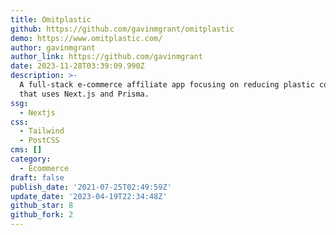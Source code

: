 ```yaml
---
title: Omitplastic
github: https://github.com/gavinmgrant/omitplastic
demo: https://www.omitplastic.com/
author: gavinmgrant
author_link: https://github.com/gavinmgrant
date: 2023-11-28T03:39:09.990Z
description: >-
  A full-stack e-commerce affiliate app focusing on reducing plastic consumption
  that uses Next.js and Prisma.
ssg:
  - Nextjs
css:
  - Tailwind
  - PostCSS
cms: []
category:
  - Ecommerce
draft: false
publish_date: '2021-07-25T02:49:59Z'
update_date: '2023-04-19T22:34:48Z'
github_star: 8
github_fork: 2
---
```

